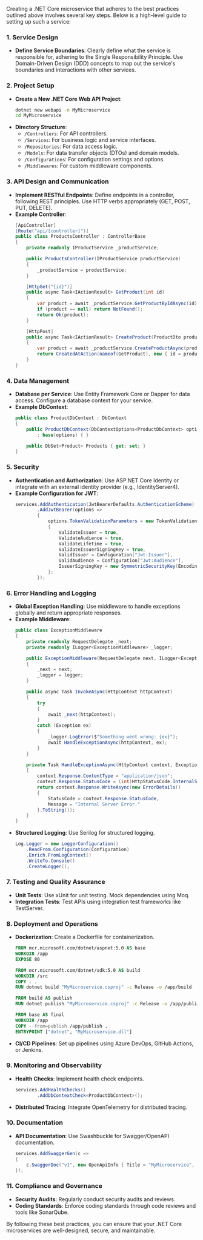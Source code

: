 Creating a .NET Core microservice that adheres to the best practices outlined above involves several key steps. Below is a high-level guide to setting up such a service:

### 1. **Service Design**
- **Define Service Boundaries**: Clearly define what the service is responsible for, adhering to the Single Responsibility Principle. Use Domain-Driven Design (DDD) concepts to map out the service's boundaries and interactions with other services.

### 2. **Project Setup**
- **Create a New .NET Core Web API Project**:
  ```bash
  dotnet new webapi -n MyMicroservice
  cd MyMicroservice
  ```
- **Directory Structure**:
  - `/Controllers`: For API controllers.
  - `/Services`: For business logic and service interfaces.
  - `/Repositories`: For data access logic.
  - `/Models`: For data transfer objects (DTOs) and domain models.
  - `/Configurations`: For configuration settings and options.
  - `/Middlewares`: For custom middleware components.

### 3. **API Design and Communication**
- **Implement RESTful Endpoints**: Define endpoints in a controller, following REST principles. Use HTTP verbs appropriately (GET, POST, PUT, DELETE).
- **Example Controller**:
  ```csharp
  [ApiController]
  [Route("api/[controller]")]
  public class ProductsController : ControllerBase
  {
      private readonly IProductService _productService;

      public ProductsController(IProductService productService)
      {
          _productService = productService;
      }

      [HttpGet("{id}")]
      public async Task<IActionResult> GetProduct(int id)
      {
          var product = await _productService.GetProductByIdAsync(id);
          if (product == null) return NotFound();
          return Ok(product);
      }

      [HttpPost]
      public async Task<IActionResult> CreateProduct(ProductDto productDto)
      {
          var product = await _productService.CreateProductAsync(productDto);
          return CreatedAtAction(nameof(GetProduct), new { id = product.Id }, product);
      }
  }
  ```

### 4. **Data Management**
- **Database per Service**: Use Entity Framework Core or Dapper for data access. Configure a database context for your service.
- **Example DbContext**:
  ```csharp
  public class ProductDbContext : DbContext
  {
      public ProductDbContext(DbContextOptions<ProductDbContext> options)
          : base(options) { }

      public DbSet<Product> Products { get; set; }
  }
  ```

### 5. **Security**
- **Authentication and Authorization**: Use ASP.NET Core Identity or integrate with an external identity provider (e.g., IdentityServer4).
- **Example Configuration for JWT**:
  ```csharp
  services.AddAuthentication(JwtBearerDefaults.AuthenticationScheme)
          .AddJwtBearer(options =>
          {
              options.TokenValidationParameters = new TokenValidationParameters
              {
                  ValidateIssuer = true,
                  ValidateAudience = true,
                  ValidateLifetime = true,
                  ValidateIssuerSigningKey = true,
                  ValidIssuer = Configuration["Jwt:Issuer"],
                  ValidAudience = Configuration["Jwt:Audience"],
                  IssuerSigningKey = new SymmetricSecurityKey(Encoding.UTF8.GetBytes(Configuration["Jwt:Key"]))
              };
          });
  ```

### 6. **Error Handling and Logging**
- **Global Exception Handling**: Use middleware to handle exceptions globally and return appropriate responses.
- **Example Middleware**:
  ```csharp
  public class ExceptionMiddleware
  {
      private readonly RequestDelegate _next;
      private readonly ILogger<ExceptionMiddleware> _logger;

      public ExceptionMiddleware(RequestDelegate next, ILogger<ExceptionMiddleware> logger)
      {
          _next = next;
          _logger = logger;
      }

      public async Task InvokeAsync(HttpContext httpContext)
      {
          try
          {
              await _next(httpContext);
          }
          catch (Exception ex)
          {
              _logger.LogError($"Something went wrong: {ex}");
              await HandleExceptionAsync(httpContext, ex);
          }
      }

      private Task HandleExceptionAsync(HttpContext context, Exception exception)
      {
          context.Response.ContentType = "application/json";
          context.Response.StatusCode = (int)HttpStatusCode.InternalServerError;
          return context.Response.WriteAsync(new ErrorDetails()
          {
              StatusCode = context.Response.StatusCode,
              Message = "Internal Server Error."
          }.ToString());
      }
  }
  ```
- **Structured Logging**: Use Serilog for structured logging.
  ```csharp
  Log.Logger = new LoggerConfiguration()
      .ReadFrom.Configuration(Configuration)
      .Enrich.FromLogContext()
      .WriteTo.Console()
      .CreateLogger();
  ```

### 7. **Testing and Quality Assurance**
- **Unit Tests**: Use xUnit for unit testing. Mock dependencies using Moq.
- **Integration Tests**: Test APIs using integration test frameworks like TestServer.

### 8. **Deployment and Operations**
- **Dockerization**: Create a Dockerfile for containerization.
  ```dockerfile
  FROM mcr.microsoft.com/dotnet/aspnet:5.0 AS base
  WORKDIR /app
  EXPOSE 80

  FROM mcr.microsoft.com/dotnet/sdk:5.0 AS build
  WORKDIR /src
  COPY . .
  RUN dotnet build "MyMicroservice.csproj" -c Release -o /app/build

  FROM build AS publish
  RUN dotnet publish "MyMicroservice.csproj" -c Release -o /app/publish

  FROM base AS final
  WORKDIR /app
  COPY --from=publish /app/publish .
  ENTRYPOINT ["dotnet", "MyMicroservice.dll"]
  ```
- **CI/CD Pipelines**: Set up pipelines using Azure DevOps, GitHub Actions, or Jenkins.

### 9. **Monitoring and Observability**
- **Health Checks**: Implement health check endpoints.
  ```csharp
  services.AddHealthChecks()
          .AddDbContextCheck<ProductDbContext>();
  ```
- **Distributed Tracing**: Integrate OpenTelemetry for distributed tracing.

### 10. **Documentation**
- **API Documentation**: Use Swashbuckle for Swagger/OpenAPI documentation.
  ```csharp
  services.AddSwaggerGen(c =>
  {
      c.SwaggerDoc("v1", new OpenApiInfo { Title = "MyMicroservice", Version = "v1" });
  });
  ```

### 11. **Compliance and Governance**
- **Security Audits**: Regularly conduct security audits and reviews.
- **Coding Standards**: Enforce coding standards through code reviews and tools like SonarQube.

By following these best practices, you can ensure that your .NET Core microservices are well-designed, secure, and maintainable.